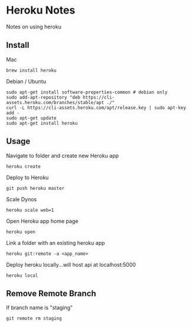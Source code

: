 # Heroku Notes
Notes on using heroku

## Install
Mac
```
brew install heroku
```
Debian / Ubuntu
```
sudo apt-get install software-properties-common # debian only
sudo add-apt-repository "deb https://cli-assets.heroku.com/branches/stable/apt ./"
curl -L https://cli-assets.heroku.com/apt/release.key | sudo apt-key add -
sudo apt-get update
sudo apt-get install heroku
```


## Usage
Navigate to folder and create new Heroku app
```
heroku create
```
Deploy to Heroku
```
git push heroku master
```
Scale Dynos
```
heroku scale web=1
```
Open Heroku app home page
```
heroku open
```
Link a folder with an existing heroku app
```
heroku git:remote -a <app_name>
```
Deploy heroku locally...will host api at localhost:5000
```
heroku local
```

## Remove Remote Branch
If branch name is "staging"
```
git remote rm staging
```
